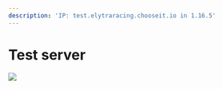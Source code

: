 ```yaml
---
description: 'IP: test.elytraracing.chooseit.io in 1.16.5'
---
```


# Test server

![](https://imgur.com/diIIe5v.jpg)



